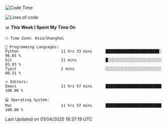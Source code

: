 <!--START_SECTION:waka-->
![Code Time](http://img.shields.io/badge/Code%20Time-2%2C606%20hrs%2048%20mins-blue)

![Lines of code](https://img.shields.io/badge/From%20Hello%20World%20I%27ve%20Written-335.3%20thousand%20lines%20of%20code-blue)

📊 **This Week I Spent My Time On** 

```text
🕑︎ Time Zone: Asia/Shanghai

💬 Programming Languages: 
Python                   11 hrs 33 mins      ████████████████████████░   96.65 % 
Git                      21 mins             █░░░░░░░░░░░░░░░░░░░░░░░░   03.03 % 
Typst                    2 mins              ░░░░░░░░░░░░░░░░░░░░░░░░░   00.31 % 

🔥 Editors: 
Emacs                    11 hrs 57 mins      █████████████████████████   100.00 % 

💻 Operating System: 
Mac                      11 hrs 57 mins      █████████████████████████   100.00 % 
```


 Last Updated on 01/04/2025 18:37:19 UTC
<!--END_SECTION:waka-->
